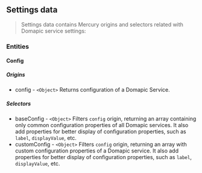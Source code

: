 ## Settings data

> Settings data contains Mercury origins and selectors related with Domapic service settings:

### Entities

#### Config

##### Origins

* config - `<Object>` Returns configuration of a Domapic Service.

##### Selectors

* baseConfig - `<Object>` Filters `config` origin, returning an array containing only common configuration properties of all Domapic services. It also add properties for better display of configuration properties, such as `label`, `displayValue`, etc.
* customConfig - `<Object>` Filters `config` origin, returning an array with custom configuration properties of a Domapic service. It also add properties for better display of configuration properties, such as `label`, `displayValue`, etc.
